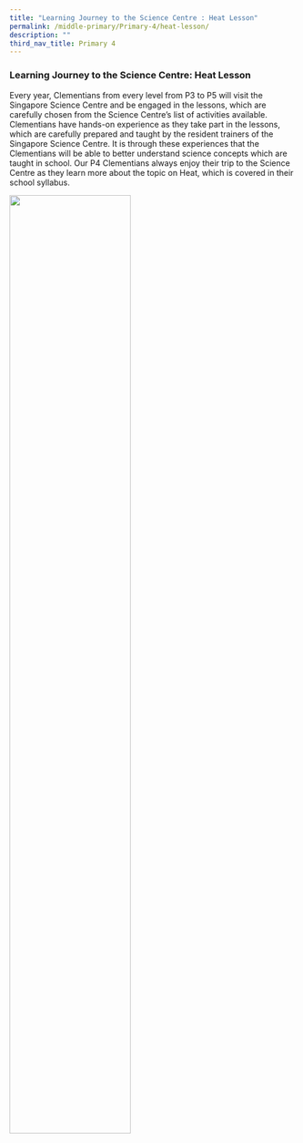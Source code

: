 ```yaml
---
title: "Learning Journey to the Science Centre : Heat Lesson"
permalink: /middle-primary/Primary-4/heat-lesson/
description: ""
third_nav_title: Primary 4
---
```

### Learning Journey to the Science Centre: Heat Lesson
Every year, Clementians from every level from P3 to P5 will visit the Singapore Science Centre and be engaged in the lessons, which are carefully chosen from the Science Centre’s list of activities available. Clementians have hands-on experience as they take part in the lessons, which are carefully prepared and taught by the resident trainers of the Singapore Science Centre. It is through these experiences that the Clementians will be able to better understand science concepts which are taught in school. Our P4 Clementians always enjoy their trip to the Science Centre as they learn more about the topic on Heat, which is covered in their school syllabus.

<img src="/images/Learning%20Journey%20HL.gif" 
     style="width:65%">